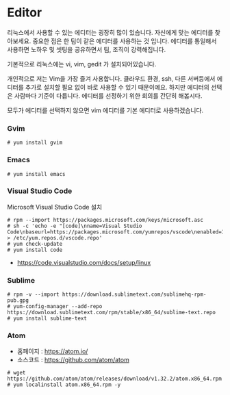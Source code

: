 # Editor
리눅스에서 사용할 수 있는 에디터는 굉장히 많이 있습니다.
자신에게 맞는 에디터를 찾아보세요.
중요한 점은 한 팀이 같은 에디터를 사용하는 것 입니다.
에디터를 통일해서 사용하면 노하우 및 셋팅을 공유하면서 팀, 조직이 강력해집니다.

기본적으로 리눅스에는 vi, vim, gedit 가 설치되어있습니다.

개인적으로 저는 Vim을 가장 즐겨 사용합니다. 클라우드 환경, ssh, 다른 서버등에서 에디터를 추가로 설치할 필요 없이 바로 사용할 수 있기 때문이예요. 하지만 에디터의 선택은 사람마다 기준이 다릅니다. 에디터를 선정하기 위한 회의를 간단히 해봅시다.

모두가 에디터를 선택하지 않으면 vim 에디터를 기본 에디터로 사용하겠습니다.

### Gvim
```
# yum install gvim
```

### Emacs
```
# yum install emacs
```

### Visual Studio Code
Microsoft Visual Studio Code 설치

```
# rpm --import https://packages.microsoft.com/keys/microsoft.asc
# sh -c 'echo -e "[code]\nname=Visual Studio Code\nbaseurl=https://packages.microsoft.com/yumrepos/vscode\nenabled=1\ngpgcheck=1\ngpgkey=https://packages.microsoft.com/keys/microsoft.asc" > /etc/yum.repos.d/vscode.repo'
# yum check-update
# yum install code
```

- https://code.visualstudio.com/docs/setup/linux

### Sublime
```
# rpm -v --import https://download.sublimetext.com/sublimehq-rpm-pub.gpg
# yum-config-manager --add-repo https://download.sublimetext.com/rpm/stable/x86_64/sublime-text.repo
# yum install sublime-text
```

### Atom
- 홈페이지 : https://atom.io/
- 소스코드 : https://github.com/atom/atom

```
# wget https://github.com/atom/atom/releases/download/v1.32.2/atom.x86_64.rpm
# yum localinstall atom.x86_64.rpm -y
```